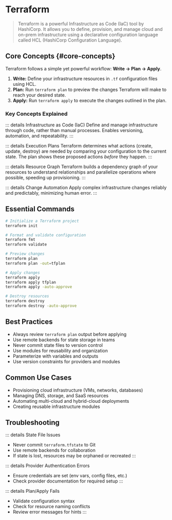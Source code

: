 # Terraform

> Terraform is a powerful Infrastructure as Code (IaC) tool by HashiCorp. It allows you to define, provision, and manage cloud and on-prem infrastructure using a declarative configuration language called HCL (HashiCorp Configuration Language).

## Core Concepts {#core-concepts}

Terraform follows a simple yet powerful workflow: **Write -> Plan -> Apply**.

1.  **Write:** Define your infrastructure resources in `.tf` configuration files using HCL.
2.  **Plan:** Run `terraform plan` to preview the changes Terraform will make to reach your desired state.
3.  **Apply:** Run `terraform apply` to execute the changes outlined in the plan.

### Key Concepts Explained

::: details Infrastructure as Code (IaC)
Define and manage infrastructure through code, rather than manual processes. Enables versioning, automation, and repeatability.
:::

::: details Execution Plans
Terraform determines what actions (create, update, destroy) are needed by comparing your configuration to the current state. The plan shows these proposed actions _before_ they happen.
:::

::: details Resource Graph
Terraform builds a dependency graph of your resources to understand relationships and parallelize operations where possible, speeding up provisioning.
:::

::: details Change Automation
Apply complex infrastructure changes reliably and predictably, minimizing human error.
:::

## Essential Commands <Badge type="tip" text="Core CLI" />

```sh
# Initialize a Terraform project
terraform init

# Format and validate configuration
terraform fmt
terraform validate

# Preview changes
terraform plan
terraform plan -out=tfplan

# Apply changes
terraform apply
terraform apply tfplan
terraform apply -auto-approve

# Destroy resources
terraform destroy
terraform destroy -auto-approve
```

## Best Practices

- Always review `terraform plan` output before applying
- Use remote backends for state storage in teams
- Never commit state files to version control
- Use modules for reusability and organization
- Parameterize with variables and outputs
- Use version constraints for providers and modules

## Common Use Cases

- Provisioning cloud infrastructure (VMs, networks, databases)
- Managing DNS, storage, and SaaS resources
- Automating multi-cloud and hybrid-cloud deployments
- Creating reusable infrastructure modules

## Troubleshooting <Badge type="warning" text="Common Issues" />

::: details State File Issues

- Never commit `terraform.tfstate` to Git
- Use remote backends for collaboration
- If state is lost, resources may be orphaned or recreated
  :::

::: details Provider Authentication Errors

- Ensure credentials are set (env vars, config files, etc.)
- Check provider documentation for required setup
  :::

::: details Plan/Apply Fails

- Validate configuration syntax
- Check for resource naming conflicts
- Review error messages for hints
  :::

